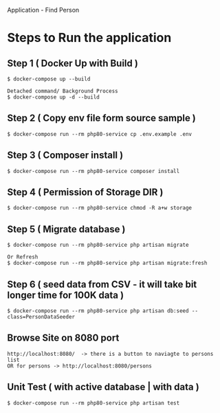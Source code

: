 Application - Find Person

# Steps to Run the application

## Step 1  ( Docker Up with Build )

    $ docker-compose up --build
    
    Detached command/ Background Process
    $ docker-compose up -d --build

## Step 2 ( Copy env file form source sample )

    $ docker-compose run --rm php80-service cp .env.example .env

## Step 3 ( Composer install )

    $ docker-compose run --rm php80-service composer install

## Step 4 ( Permission of Storage DIR )

    $ docker-compose run --rm php80-service chmod -R a+w storage

##  Step 5 ( Migrate  database )

    $ docker-compose run --rm php80-service php artisan migrate

    Or Refresh 
    $ docker-compose run --rm php80-service php artisan migrate:fresh

##  Step 6 ( seed data from CSV - it will take bit longer time for 100K data )

    $ docker-compose run --rm php80-service php artisan db:seed --class=PersonDataSeeder

##  Browse Site on 8080 port

    http://localhost:8080/  -> there is a button to naviagte to persons list
    OR for persons -> http://localhost:8080/persons

##  Unit Test  ( with active database | with data )

    $ docker-compose run --rm php80-service php artisan test
